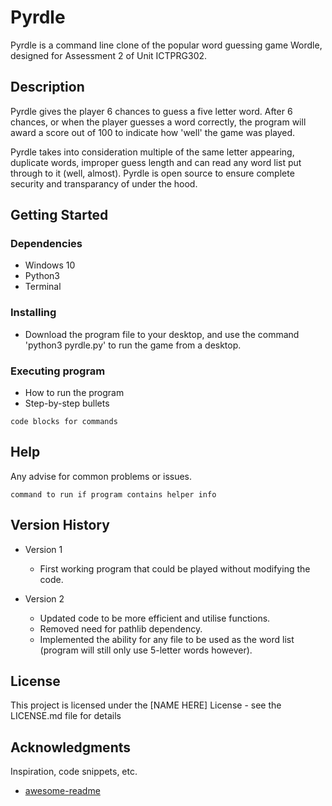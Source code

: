 # Pyrdle

Pyrdle is a command line clone of the popular word guessing game Wordle, designed for Assessment 2 of Unit ICTPRG302.

## Description

Pyrdle gives the player 6 chances to guess a five letter word. After 6 chances, or when the player guesses a word correctly, the program will award a score out of 100 to indicate how 'well' the game was played.

Pyrdle takes into consideration multiple of the same letter appearing, duplicate words, improper guess length and can read any word list put through to it (well, almost).
Pyrdle is open source to ensure complete security and transparancy of under the hood.

## Getting Started

### Dependencies

* Windows 10
* Python3 
* Terminal

### Installing

* Download the program file to your desktop, and use the command 'python3 pyrdle.py' to run the game from a desktop.

### Executing program

* How to run the program
* Step-by-step bullets
```
code blocks for commands
```

## Help

Any advise for common problems or issues.
```
command to run if program contains helper info
```

## Version History

* Version 1
    * First working program that could be played without modifying the code.

* Version 2
    * Updated code to be more efficient and utilise functions.
    * Removed need for pathlib dependency.
    * Implemented the ability for any file to be used as the word list (program will still only use 5-letter words however).


## License

This project is licensed under the [NAME HERE] License - see the LICENSE.md file for details

## Acknowledgments

Inspiration, code snippets, etc.
* [awesome-readme](https://github.com/matiassingers/awesome-readme)
